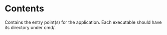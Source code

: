 # Contents

Contains the entry point(s) for the application. Each executable should have its directory under cmd/.
